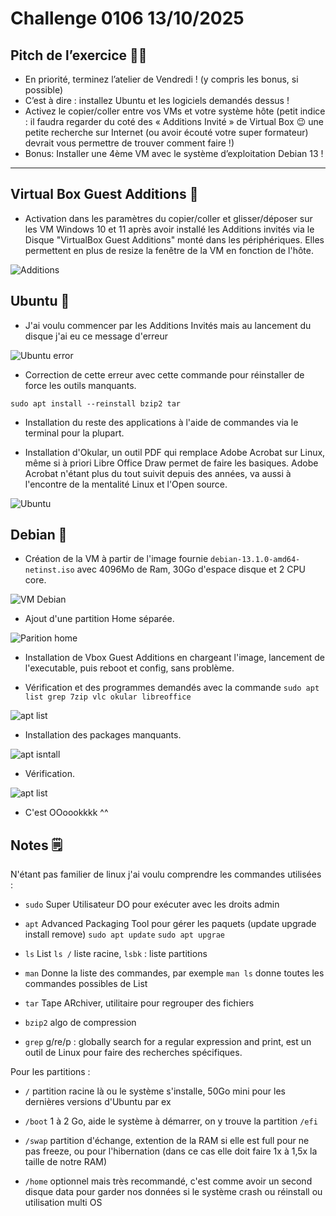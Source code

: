 # Challenge 0106 13/10/2025

## Pitch de l’exercice 🧑‍🏫

- En priorité, terminez l’atelier de Vendredi ! (y compris les bonus, si possible)
- C’est à dire : installez Ubuntu et les logiciels demandés dessus !
- Activez le copier/coller entre vos VMs et votre système hôte (petit indice : il faudra regarder du coté des « Additions Invité » de Virtual Box 😉 une petite recherche sur Internet (ou avoir écouté votre super formateur) devrait vous permettre de trouver comment faire !)
- Bonus: Installer une 4ème VM avec le système d’exploitation Debian 13 !

---

## Virtual Box Guest Additions 💽

- Activation dans les paramètres du copier/coller et glisser/déposer sur les VM Windows 10 et 11 après avoir installé les Additions invités via le Disque "VirtualBox Guest Additions" monté dans les périphériques. Elles permettent en plus de resize la fenêtre de la VM en fonction de l'hôte.

![Additions](../images/VM-copypaste.png)

## Ubuntu 🐧

- J'ai voulu commencer par les Additions Invités mais au lancement du disque j'ai eu ce message d'erreur

![Ubuntu error](../images/bzip2missing.png)

- Correction de cette erreur avec cette commande pour réinstaller de force les outils manquants.

``sudo apt install --reinstall bzip2 tar``

- Installation du reste des applications à l'aide de commandes via le terminal pour la plupart.

- Installation d'Okular, un outil PDF qui remplace Adobe Acrobat sur Linux, même si à priori Libre Office Draw permet de faire les basiques. Adobe Acrobat n'étant plus du tout suivit depuis des années, va aussi à l'encontre de la mentalité Linux et l'Open source.

![Ubuntu](../images/VM-Ubuntuapps.png)

## Debian 🐧

- Création de la VM à partir de l'image fournie ``debian-13.1.0-amd64-netinst.iso`` avec 4096Mo de Ram, 30Go d'espace disque et 2 CPU core.

![VM Debian](../images/VM-debian.png)

- Ajout d'une partition Home séparée.

![Parition home](../images/VM-debianpartition.png)

- Installation de Vbox Guest Additions en chargeant l'image, lancement de l'executable, puis reboot et config, sans problème.

- Vérification et des programmes demandés avec la commande ``sudo apt list grep 7zip vlc okular libreoffice``

![apt list](../images/VM-debianinstallbasics.png)

- Installation des packages manquants.

![apt isntall](../images/VM-debianinstallbasics.png)

- Vérification.

![apt list](../images/VM-debianinstallbasicsOK.png)

- C'est OOoookkkk ^^

## Notes 🗒️

N'étant pas familier de linux j'ai voulu comprendre les commandes utilisées :

- ``sudo`` Super Utilisateur DO pour exécuter avec les droits admin

- ``apt`` Advanced Packaging Tool pour gérer les paquets (update upgrade install remove) ``sudo apt update`` ``sudo apt upgrae``

- ``ls`` List ``ls /`` liste racine, ``lsbk`` : liste partitions

- ``man`` Donne la liste des commandes, par exemple ``man ls`` donne toutes les commandes possibles de List

- ``tar`` Tape ARchiver, utilitaire pour regrouper des fichiers

- ``bzip2`` algo de compression

- ``grep`` g/re/p : globally search for a regular expression and print, est un outil de Linux pour faire des recherches spécifiques.

Pour les partitions :

- ``/`` partition racine là ou le système s'installe, 50Go mini pour les dernières versions d'Ubuntu par ex

- ``/boot`` 1 à 2 Go, aide le système à démarrer, on y trouve la partition ``/efi``

- ``/swap`` partition d'échange, extention de la RAM si elle est full pour ne pas freeze, ou pour l'hibernation (dans ce cas elle doit faire 1x à 1,5x la taille de notre RAM)

- ``/home`` optionnel mais très recommandé, c'est comme avoir un second disque data pour garder nos données si le système crash ou réinstall ou utilisation multi OS
